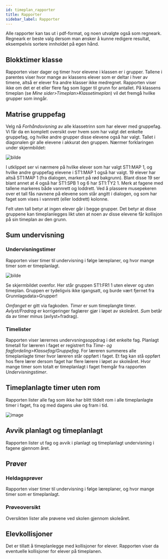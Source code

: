 ```yaml
---
id: timeplan_rapporter
title: Rapporter
sidebar_label: Rapporter
---
```

Alle rapporter kan tas ut i pdf-format, og noen utvalgte også som regneark. Regneark er beste valg dersom man ønsker å kunne redigere resultat, eksempelvis sortere innholdet på egen hånd.

## Blokktimer klasse
Rapporten viser dager og timer hvor elevene i klassen er i grupper. Tallene i parentes viser hvor mange av klassens elever som er deltar i hver av timene, altså er elever fra andre klasser ikke medregnet. Rapporten viser ikke om det er et eller flere fag som ligger til grunn for antallet. 
På klassens timeplan (se _Mine sider>Timeplan>Klassetimeplan_) vil det fremgå hvilke grupper som inngår.

## Matrise gruppefag
Velg nå _Forhåndsvisning_ av alle klassetrinn som har elever med gruppefag. Vi får da en komplett oversikt over hvem som har valgt det enkelte gruppefag, og hvilke andre grupper disse elevene også har valgt. Tallet i diagonalen gir alle elevene i akkurat den gruppen. Nærmer forklaringen under skjermbildet:

![bilde](https://github.com/user-attachments/assets/82058ed2-c95f-4833-a297-db44901ff45f)

I utklippet ser vi nærmere på hvilke elever som har valgt ST1:MAP 1, og hvilke andre gruppefag elevene i ST1:MAP 1 også har valgt. 
19 elever har altså ST1:MAP 1 (fra dialogen, markert på rød bakgrunn). Blant disse 19 ser blant annet at 4 også har ST1:SPB 1  og 6 har  ST1:TY2 1. Merk at fagene med tallene markeres både vannrett og loddrett. 
Ved å plassere musepekeren over et tall fås navnene på elevene som står angitt i dialogen, og som har faget som vises i vannrett (eller loddrett) kolonne.

Felt uten tall betyr at ingen elever går i begge grupper. Det betyr at disse gruppene kan timeplanlegges likt uten at noen av disse elevene får kollisjon på sin timeplan av den grunn.

## Sum undervisning

### Undervisningstimer
Rapporten viser timer til undervisning i følge læreplaner, og hvor mange timer som er timeplanlagt.

![bilde](https://github.com/BarmanHanssen/iskole/assets/80097133/ca2d7b33-21d1-4d72-a794-f4dbd0befcf3)


Se skjermbildet ovenfor. Her står gruppen ST1:FR1 1 uten elever og uten timeplan. Gruppen er tydeligvis ikke igangsatt, og burde vært fjernet fra Grunnlagsdata>Grupper!

_Omfanget_ er gitt via fagkoden.
_Timer_ er sum timeplangte timer.
_Avlyst/Fradrag_ er korrigeringer faglærer gjør i løpet av skoleåret. 
_Sum_ betår da av  timer minus (avlyst+fradrag).

### Timelister
Rapporten viser lærernes undervsningsoppdrag i det enkelte fag. Planlagt timetall for læreren i faget er registrert fra _Time- og fagfordeling>Klassefag/Gruppefag_.  For læreren summeres alle timeplanlagte timer hvor læreren står oppført i faget. Et fag kan stå oppført hos flere lærer dersom faget har flere lærere i løpet av skoleåret. Hvor mange timer som totalt er timeplanlagt i faget fremgår fra rapporten _Undervisningstimer_.

## Timeplanlagte timer uten rom
Rapporten lister alle fag som ikke har blitt tildelt rom i alle timeplanlagte timer i faget,  fra og med dagens uke og fram i tid. 

![image](https://github.com/BarmanHanssen/iskole/assets/80097133/c22ca718-f2a1-4d5e-a504-77b105b451ef)


## Avvik planlagt og timeplanlagt
Rapporten lister  ut fag og avvik i planlagt og timeplanlagt undervisning i fagene gjennom året.

## Prøver

### Heldagsprøver
Rapporten viser timer til undervisning i følge læreplaner, og hvor mange timer som er timeplanlagt.

### Prøveoversikt
Oversikten lister alle prøvene ved skolen gjennom skoleåret.

## Elevkollisjoner
Det er tillatt å timeplanlegge med kollisjoner for elever. Rapporten viser da eventuelle kollisjoner for elever på timeplanen.
